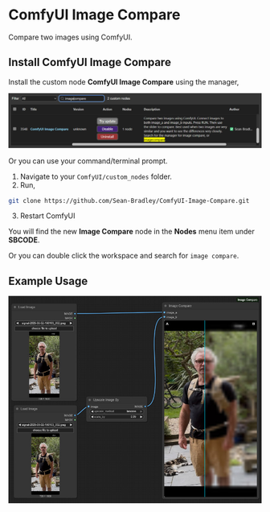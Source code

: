 # ComfyUI Image Compare

Compare two images using ComfyUI.

## Install ComfyUI Image Compare

Install the custom node **ComfyUI Image Compare** using the manager,

![](./image-compare.jpg)

Or you can use your command/terminal prompt.

1. Navigate to your `ComfyUI/custom_nodes` folder.
2. Run,

```bash
git clone https://github.com/Sean-Bradley/ComfyUI-Image-Compare.git
```

3. Restart ComfyUI

You will find the new **Image Compare** node in the **Nodes** menu item under **SBCODE**.

Or you can double click the workspace and search for `image compare`.

## Example Usage

![](example-usage.jpg)
